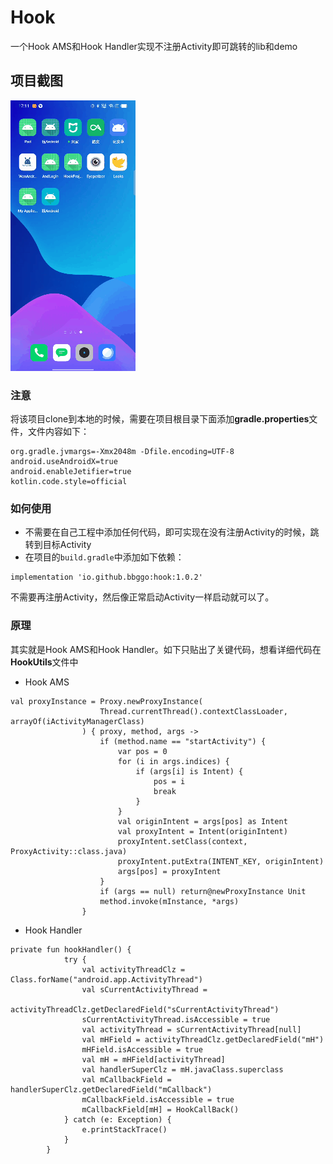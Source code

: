 # Hook
一个Hook AMS和Hook Handler实现不注册Activity即可跳转的lib和demo

## 项目截图
![](screenshot/hook_demo.gif) 

### 注意
将该项目clone到本地的时候，需要在项目根目录下面添加**gradle.properties**文件，文件内容如下：
```class
org.gradle.jvmargs=-Xmx2048m -Dfile.encoding=UTF-8   
android.useAndroidX=true   
android.enableJetifier=true   
kotlin.code.style=official
```

### 如何使用
* 不需要在自己工程中添加任何代码，即可实现在没有注册Activity的时候，跳转到目标Activity
* 在项目的`build.gradle`中添加如下依赖：
```
implementation 'io.github.bbggo:hook:1.0.2'
```
不需要再注册Activity，然后像正常启动Activity一样启动就可以了。

### 原理
其实就是Hook AMS和Hook Handler。如下只贴出了关键代码，想看详细代码在**HookUtils**文件中
- Hook AMS
```
val proxyInstance = Proxy.newProxyInstance(
                    Thread.currentThread().contextClassLoader, arrayOf(iActivityManagerClass)
                ) { proxy, method, args ->
                    if (method.name == "startActivity") {
                        var pos = 0
                        for (i in args.indices) {
                            if (args[i] is Intent) {
                                pos = i
                                break
                            }
                        }
                        val originIntent = args[pos] as Intent
                        val proxyIntent = Intent(originIntent)
                        proxyIntent.setClass(context, ProxyActivity::class.java)
                        proxyIntent.putExtra(INTENT_KEY, originIntent)
                        args[pos] = proxyIntent
                    }
                    if (args == null) return@newProxyInstance Unit
                    method.invoke(mInstance, *args)
                }
```

- Hook Handler
```
private fun hookHandler() {
            try {
                val activityThreadClz = Class.forName("android.app.ActivityThread")
                val sCurrentActivityThread =
                    activityThreadClz.getDeclaredField("sCurrentActivityThread")
                sCurrentActivityThread.isAccessible = true
                val activityThread = sCurrentActivityThread[null]
                val mHField = activityThreadClz.getDeclaredField("mH")
                mHField.isAccessible = true
                val mH = mHField[activityThread]
                val handlerSuperClz = mH.javaClass.superclass
                val mCallbackField = handlerSuperClz.getDeclaredField("mCallback")
                mCallbackField.isAccessible = true
                mCallbackField[mH] = HookCallBack()
            } catch (e: Exception) {
                e.printStackTrace()
            }
        }
```